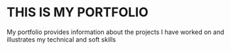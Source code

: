 # THIS IS MY PORTFOLIO

My portfolio provides information about the projects I have worked on and illustrates my technical and soft skills
